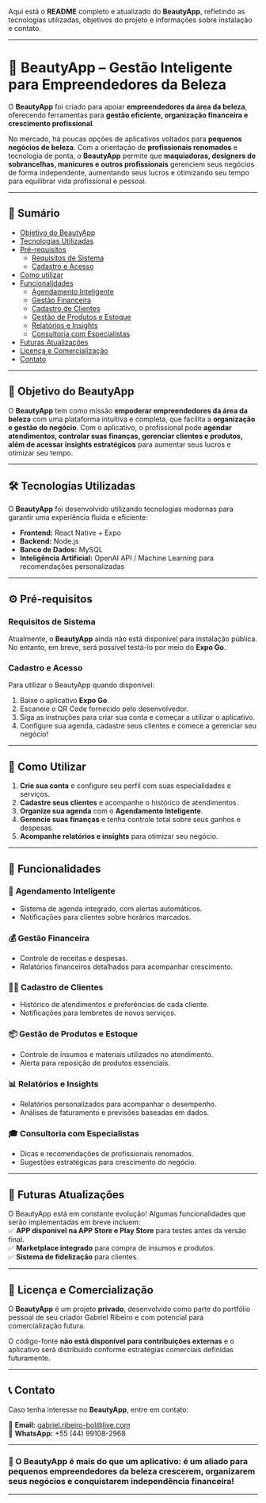 Aqui está o **README** completo e atualizado do **BeautyApp**, refletindo as tecnologias utilizadas, objetivos do projeto e informações sobre instalação e contato.  

---

# 💄 BeautyApp – Gestão Inteligente para Empreendedores da Beleza  

O **BeautyApp** foi criado para apoiar **empreendedores da área da beleza**, oferecendo ferramentas para **gestão eficiente, organização financeira e crescimento profissional**.  

No mercado, há poucas opções de aplicativos voltados para **pequenos negócios de beleza**. Com a orientação de **profissionais renomados** e tecnologia de ponta, o **BeautyApp** permite que **maquiadoras, designers de sobrancelhas, manicures e outros profissionais** gerenciem seus negócios de forma independente, aumentando seus lucros e otimizando seu tempo para equilibrar vida profissional e pessoal.  

---

## 📌 Sumário  

- [Objetivo do BeautyApp](#objetivo-do-beautyapp)  
- [Tecnologias Utilizadas](#tecnologias-utilizadas)  
- [Pré-requisitos](#pré-requisitos)  
  * [Requisitos de Sistema](#requisitos-de-sistema)  
  * [Cadastro e Acesso](#cadastro-e-acesso)  
- [Como utilizar](#como-utilizar)  
- [Funcionalidades](#funcionalidades)  
  * [Agendamento Inteligente](#agendamento-inteligente)  
  * [Gestão Financeira](#gestão-financeira)  
  * [Cadastro de Clientes](#cadastro-de-clientes)  
  * [Gestão de Produtos e Estoque](#gestão-de-produtos-e-estoque)  
  * [Relatórios e Insights](#relatórios-e-insights)  
  * [Consultoria com Especialistas](#consultoria-com-especialistas)  
- [Futuras Atualizações](#futuras-atualizações)  
- [Licença e Comercialização](#licença-e-comercialização)  
- [Contato](#contato)  

---

## 🎯 Objetivo do BeautyApp  

O **BeautyApp** tem como missão **empoderar empreendedores da área da beleza** com uma plataforma intuitiva e completa, que facilita a **organização e gestão do negócio**. Com o aplicativo, o profissional pode **agendar atendimentos, controlar suas finanças, gerenciar clientes e produtos, além de acessar insights estratégicos** para aumentar seus lucros e otimizar seu tempo.  

---

## 🛠 Tecnologias Utilizadas  

O **BeautyApp** foi desenvolvido utilizando tecnologias modernas para garantir uma experiência fluida e eficiente:  

- **Frontend:** React Native + Expo  
- **Backend:** Node.js  
- **Banco de Dados:** MySQL  
- **Inteligência Artificial:** OpenAI API / Machine Learning para recomendações personalizadas

---

## ⚙️ Pré-requisitos  

### **Requisitos de Sistema**  

Atualmente, o **BeautyApp** ainda não está disponível para instalação pública. No entanto, em breve, será possível testá-lo por meio do **Expo Go**.

### **Cadastro e Acesso**  

Para utilizar o BeautyApp quando disponível:  
1. Baixe o aplicativo **Expo Go**.  
2. Escaneie o QR Code fornecido pelo desenvolvedor.
3. Siga as instruções para criar sua conta e começar a utilizar o aplicativo.
4. Configure sua agenda, cadastre seus clientes e comece a gerenciar seu negócio!  

---

## 📲 Como Utilizar  

1. **Crie sua conta** e configure seu perfil com suas especialidades e serviços.  
2. **Cadastre seus clientes** e acompanhe o histórico de atendimentos.  
3. **Organize sua agenda** com o **Agendamento Inteligente**.  
4. **Gerencie suas finanças** e tenha controle total sobre seus ganhos e despesas.  
5. **Acompanhe relatórios e insights** para otimizar seu negócio.  

---

## 🚀 Funcionalidades  

### 📅 **Agendamento Inteligente**  
- Sistema de agenda integrado, com alertas automáticos.  
- Notificações para clientes sobre horários marcados.  

### 💰 **Gestão Financeira**  
- Controle de receitas e despesas.  
- Relatórios financeiros detalhados para acompanhar crescimento.  

### 👩‍💼 **Cadastro de Clientes**  
- Histórico de atendimentos e preferências de cada cliente.  
- Notificações para lembretes de novos serviços.  

### 📦 **Gestão de Produtos e Estoque**  
- Controle de insumos e materiais utilizados no atendimento.  
- Alerta para reposição de produtos essenciais.  

### 📊 **Relatórios e Insights**  
- Relatórios personalizados para acompanhar o desempenho.  
- Análises de faturamento e previsões baseadas em dados.  

### 🎓 **Consultoria com Especialistas**  
- Dicas e recomendações de profissionais renomados.  
- Sugestões estratégicas para crescimento do negócio.  

---

## 🔮 Futuras Atualizações  

O BeautyApp está em constante evolução! Algumas funcionalidades que serão implementadas em breve incluem:  
✅ **APP disponivel na APP Store e Play Store** para testes antes da versão final.  
✅ **Marketplace integrado** para compra de insumos e produtos.  
✅ **Sistema de fidelização** para clientes.  

---

## 📜 Licença e Comercialização  

O **BeautyApp** é um projeto **privado**, desenvolvido como parte do portfólio pessoal de seu criador Gabriel Ribeiro e com potencial para comercialização futura.  

O código-fonte **não está disponível para contribuições externas** e o aplicativo será distribuído conforme estratégias comerciais definidas futuramente.  

---

## 📞 Contato  

Caso tenha interesse no **BeautyApp**, entre em contato:  

📧 **Email:** gabriel.ribeiro-bol@live.com  
📱 **WhatsApp:** +55 (44) 99108-2968  

---

### 🚀 O **BeautyApp** é mais do que um aplicativo: é um **aliado para pequenos empreendedores da beleza crescerem, organizarem seus negócios e conquistarem independência financeira!**  

---